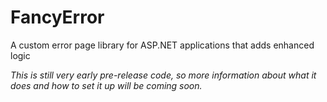 # FancyError

A custom error page library for ASP.NET applications that adds enhanced logic

*This is still very early pre-release code, so more information about what it does and how to set it up will be coming soon.*
